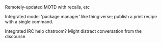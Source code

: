 Remotely-updated MOTD with recalls, etc

Integrated model 'package manager' like thingiverse; publish a print recipe with a single command.

Integrated IRC help chatroom? Might distract conversation from the discourse